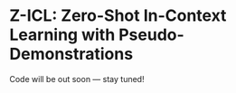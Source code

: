 # Z-ICL: Zero-Shot In-Context Learning with Pseudo-Demonstrations
Code will be out soon — stay tuned!
